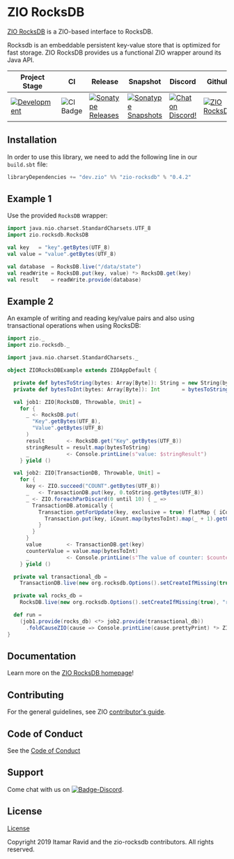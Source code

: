 [//]: # (This file was autogenerated using `zio-sbt-website` plugin via `sbt generateReadme` command.)
[//]: # (So please do not edit it manually. Instead, change "docs/index.md" file or sbt setting keys)
[//]: # (e.g. "readmeDocumentation" and "readmeSupport".)

# ZIO RocksDB

[ZIO RocksDB](https://github.com/zio/zio-rocksdb) is a ZIO-based interface to RocksDB.

Rocksdb is an embeddable persistent key-value store that is optimized for fast storage. ZIO RocksDB provides us a functional ZIO wrapper around its Java API.

|Project Stage | CI | Release | Snapshot | Discord | Github |
|--------------|----|---------|----------|---------|--------|
|[![Development](https://img.shields.io/badge/Project%20Stage-Development-green.svg)](https://github.com/zio/zio/wiki/Project-Stages)        |![CI Badge](https://github.com/zio/zio-rocksdb/workflows/CI/badge.svg) |[![Sonatype Releases](https://img.shields.io/nexus/r/https/oss.sonatype.org/dev.zio/zio-rocksdb_2.12.svg)](https://oss.sonatype.org/content/repositories/releases/dev/zio/zio-rocksdb_2.12/) |[![Sonatype Snapshots](https://img.shields.io/nexus/s/https/oss.sonatype.org/dev.zio/zio-rocksdb_2.12.svg)](https://oss.sonatype.org/content/repositories/snapshots/dev/zio/zio-rocksdb_2.12/) |[![Chat on Discord!](https://img.shields.io/discord/629491597070827530?logo=discord)](https://discord.gg/2ccFBr4) |[![ZIO RocksDB](https://img.shields.io/github/stars/zio/zio-rocksdb?style=social)](https://github.com/zio/zio-rocksdb) |

## Installation

In order to use this library, we need to add the following line in our `build.sbt` file:

```scala
libraryDependencies += "dev.zio" %% "zio-rocksdb" % "0.4.2"
```

## Example 1

Use the provided `RocksDB` wrapper:

```scala
import java.nio.charset.StandardCharsets.UTF_8
import zio.rocksdb.RocksDB

val key   = "key".getBytes(UTF_8)
val value = "value".getBytes(UTF_8)

val database  = RocksDB.live("/data/state")
val readWrite = RocksDB.put(key, value) *> RocksDB.get(key)
val result    = readWrite.provide(database)
```

## Example 2

An example of writing and reading key/value pairs and also using transactional operations when using RocksDB:

```scala
import zio._
import zio.rocksdb._

import java.nio.charset.StandardCharsets._

object ZIORocksDBExample extends ZIOAppDefault {

  private def bytesToString(bytes: Array[Byte]): String = new String(bytes, UTF_8)
  private def bytesToInt(bytes: Array[Byte]): Int       = bytesToString(bytes).toInt

  val job1: ZIO[RocksDB, Throwable, Unit] =
    for {
      _ <- RocksDB.put(
        "Key".getBytes(UTF_8),
        "Value".getBytes(UTF_8)
      )
      result       <- RocksDB.get("Key".getBytes(UTF_8))
      stringResult = result.map(bytesToString)
      _            <- Console.printLine(s"value: $stringResult")
    } yield ()

  val job2: ZIO[TransactionDB, Throwable, Unit] =
    for {
      key <- ZIO.succeed("COUNT".getBytes(UTF_8))
      _   <- TransactionDB.put(key, 0.toString.getBytes(UTF_8))
      _ <- ZIO.foreachParDiscard(0 until 10) { _ =>
        TransactionDB.atomically {
          Transaction.getForUpdate(key, exclusive = true) flatMap { iCount =>
            Transaction.put(key, iCount.map(bytesToInt).map(_ + 1).getOrElse(-1).toString.getBytes(UTF_8))
          }
        }
      }
      value        <- TransactionDB.get(key)
      counterValue = value.map(bytesToInt)
      _            <- Console.printLine(s"The value of counter: $counterValue") // Must be 10
    } yield ()

  private val transactional_db =
    TransactionDB.live(new org.rocksdb.Options().setCreateIfMissing(true), "tr_db")

  private val rocks_db =
    RocksDB.live(new org.rocksdb.Options().setCreateIfMissing(true), "rocks_db")

  def run =
    (job1.provide(rocks_db) <*> job2.provide(transactional_db))
      .foldCauseZIO(cause => Console.printLine(cause.prettyPrint) *> ZIO.succeed(1), _ => ZIO.succeed(0))
}
```

## Documentation

Learn more on the [ZIO RocksDB homepage](https://zio.dev/zio-rocksdb/)!

## Contributing

For the general guidelines, see ZIO [contributor's guide](https://zio.dev/about/contributing).

## Code of Conduct

See the [Code of Conduct](https://zio.dev/about/code-of-conduct)

## Support

Come chat with us on [![Badge-Discord]][Link-Discord].

[Badge-Discord]: https://img.shields.io/discord/629491597070827530?logo=discord "chat on discord"
[Link-Discord]: https://discord.gg/2ccFBr4 "Discord"

## License

[License](LICENSE)

Copyright 2019 Itamar Ravid and the zio-rocksdb contributors. All rights reserved.
